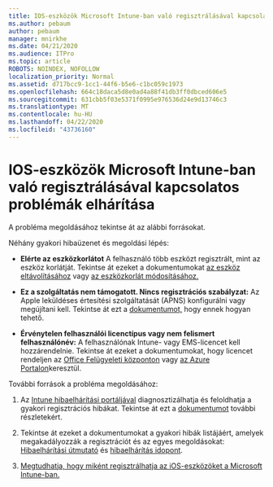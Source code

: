 ```yaml
---
title: IOS-eszközök Microsoft Intune-ban való regisztrálásával kapcsolatos problémák elhárítása
ms.author: pebaum
author: pebaum
manager: mnirkhe
ms.date: 04/21/2020
ms.audience: ITPro
ms.topic: article
ROBOTS: NOINDEX, NOFOLLOW
localization_priority: Normal
ms.assetid: d717bcc9-1cc1-44f6-b5e6-c1bc059c1973
ms.openlocfilehash: 664c18daca5d8e0ad4a88f41db3ff0dbced606e5
ms.sourcegitcommit: 631cbb5f03e5371f0995e976536d24e9d13746c3
ms.translationtype: MT
ms.contentlocale: hu-HU
ms.lasthandoff: 04/22/2020
ms.locfileid: "43736160"
---
```

# <a name="troubleshoot-issues-with-enrolling-ios-devices-in-microsoft-intune"></a>IOS-eszközök Microsoft Intune-ban való regisztrálásával kapcsolatos problémák elhárítása

A probléma megoldásához tekintse át az alábbi forrásokat. 
  
Néhány gyakori hibaüzenet és megoldási lépés:
  
- **Elérte az eszközkorlátot** A felhasználó több eszközt regisztrált, mint az eszköz korlátját. Tekintse át ezeket a dokumentumokat [az eszköz eltávolításához](https://docs.microsoft.com/intune/devices-wipe) vagy [az eszközkorlát módosításához.](https://docs.microsoft.com/intune/enrollment-restrictions-set#set-device-limit-restrictions)
    
- **Ez a szolgáltatás nem támogatott. Nincs regisztrációs szabályzat:** Az Apple leküldéses értesítési szolgáltatását (APNS) konfigurálni vagy megújítani kell. Tekintse át ezt a [dokumentumot,](https://docs.microsoft.com/intune/apple-mdm-push-certificate-get) hogy ennek hogyan tehető. 
    
- **Érvénytelen felhasználói licenctípus vagy nem felismert felhasználónév:** A felhasználónak Intune- vagy EMS-licencet kell hozzárendelnie. Tekintse át ezeket a dokumentumokat, hogy licencet rendeljen az [Office Felügyeleti központon](https://docs.microsoft.com/intune/licenses-assign) vagy [az Azure Portalon](https://docs.microsoft.com/azure/active-directory/license-users-groups)keresztül.
    
További források a probléma megoldásához:
  
1. Az [Intune hibaelhárítási portáljával](https://devicemanagement.microsoft.com/#blade/Microsoft_Intune_DeviceSettings/TroubleshootBlade) diagnosztizálhatja és feloldhatja a gyakori regisztrációs hibákat. Tekintse át ezt a [dokumentumot](https://docs.microsoft.com/intune/help-desk-operators) további részletekért. 
    
2. Tekintse át ezeket a dokumentumokat a gyakori hibák listájáért, amelyek megakadályozzák a regisztrációt és az egyes megoldásokat: [Hibaelhárítási útmutató](https://support.microsoft.com/help/4039809/troubleshooting-ios-device-enrollment-in-intune) és [hibaelhárítás idopont](https://docs.microsoft.com/intune-classic/troubleshoot/troubleshoot-device-enrollment-in-intune).
    
3. [Megtudhatja, hogy miként regisztrálhatja az iOS-eszközöket a Microsoft Intune-ban.](https://docs.microsoft.com/intune/ios-enroll)
    

